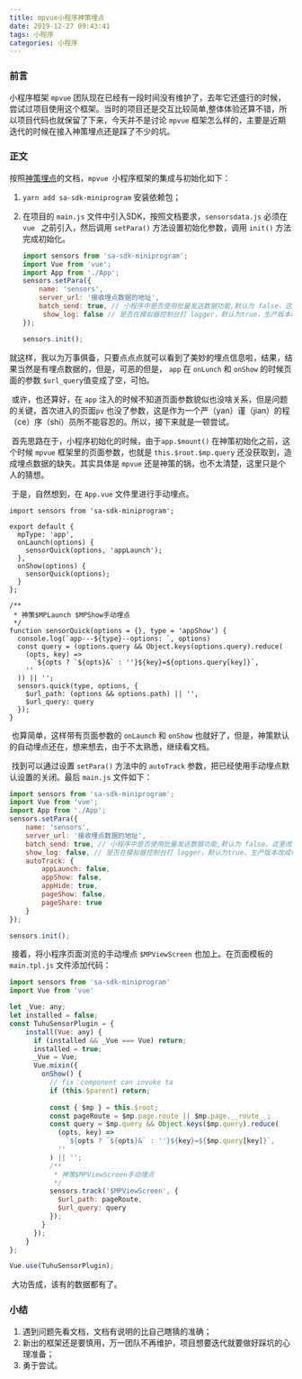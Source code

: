 ```yaml
---
title: mpvue小程序神策埋点
date: 2019-12-27 09:43:41
tags: 小程序
categories: 小程序
---
```


### 前言

小程序框架 `mpvue` 团队现在已经有一段时间没有维护了，去年它还盛行的时候，尝试过项目使用这个框架。当时的项目还是交互比较简单,整体体验还算不错，所以项目代码也就保留了下来，今天并不是讨论 `mpvue` 框架怎么样的，主要是近期迭代的时候在接入神策埋点还是踩了不少的坑。

### 正文

按照[神策埋点](https://www.sensorsdata.cn/manual/mp_sdk_frame.html)的文档，`mpvue `小程序框架的集成与初始化如下：

1. `yarn add sa-sdk-miniprogram` 安装依赖包；

2. 在项目的 `main.js` 文件中引入SDK，按照文档要求，`sensorsdata.js` 必须在  `vue ` 之前引入，然后调用 `setPara()` 方法设置初始化参数，调用 `init()` 方法完成初始化。

   ```js
   import sensors from 'sa-sdk-miniprogram';
   import Vue from 'vue';
   import App from './App';
   sensors.setPara({
       name: 'sensors',
       server_url: '接收埋点数据的地址',
       batch_send: true, // 小程序中是否使用批量发送数据功能,默认为 false，这里改成true
     	show_log: false // 是否在模拟器控制台打 logger，默认为true，生产版本改成false
   });
   
   sensors.init();
   ```

​        就这样，我以为万事俱备，只要点点点就可以看到了美妙的埋点信息啦，结果，结果当然是有埋点数据的，但是，可恶的但是， `app`  在 `onLunch` 和 `onShow` 的时候页面的参数 `$url_query`值变成了空，可怕。

​        或许，也还算好，在 `app` 注入的时候不知道页面参数貌似也没啥关系，但是问题的关键，首次进入的页面`pv` 也没了参数，这是作为一个严（yan）谨（jian）的程（ce）序（shi）员所不能容忍的。所以，接下来就是一顿尝试。

​	首先思路在于，小程序初始化的时候，由于`app.$mount()` 在神策初始化之前，这个时候 `mpvue` 框架里的页面参数，也就是 `this.$root.$mp.query` 还没获取到，造成埋点数据的缺失。其实具体是 `mpvue` 还是神策的锅，也不太清楚，这里只是个人的猜想。

​        于是，自然想到，在 `App.vue` 文件里进行手动埋点。

```vue
import sensors from 'sa-sdk-miniprogram';

export default {
  mpType: 'app',
  onLaunch(options) {
    sensorQuick(options, 'appLaunch');
  },
  onShow(options) {
    sensorQuick(options);
  }
};

/**
 * 神策$MPLaunch $MPShow手动埋点
 */
function sensorQuick(options = {}, type = 'appShow') {
  console.log(`app---${type}--options: `, options)
  const query = (options.query && Object.keys(options.query).reduce(
    (opts, key) =>
      `${opts ? `${opts}&` : ''}${key}=${options.query[key]}`,
    ''
  )) || '';
  sensors.quick(type, options, {
    $url_path: (options && options.path) || '',
    $url_query: query
  });
}
```

​	也算简单，这样带有页面参数的 `onLaunch` 和 `onShow` 也就好了，但是，神策默认的自动埋点还在，想来想去，由于不太熟悉，继续看文档。

​	找到可以通过设置 `setPara()` 方法中的 `autoTrack` 参数，把已经使用手动埋点默认设置的关闭。最后 `main.js` 文件如下：

```js
import sensors from 'sa-sdk-miniprogram';
import Vue from 'vue';
import App from './App';
sensors.setPara({
    name: 'sensors',
    server_url: '接收埋点数据的地址',
    batch_send: true, // 小程序中是否使用批量发送数据功能,默认为 false，这里改成true
  	show_log: false, // 是否在模拟器控制台打 logger，默认为true，生产版本改成false
  	autoTrack: {
        appLaunch: false,
        appShow: false,
        appHide: true,
        pageShow: false,
        pageShare: true
    }
});

sensors.init();
```

​	接着，将小程序页面浏览的手动埋点 `$MPViewScreen` 也加上。在页面模板的 `main.tpl.js` 文件添加代码：

```js
import sensors from 'sa-sdk-miniprogram'
import Vue from 'vue'

let _Vue: any;
let installed = false;
const TuhuSensorPlugin = {
	install(Vue: any) {
      if (installed && _Vue === Vue) return;
      installed = true;
      _Vue = Vue;
      Vue.mixin({
        onShow() {
          // fix：component can invoke ta
          if (this.$parent) return;
  
          const { $mp } = this.$root;
          const pageRoute = $mp.page.route || $mp.page.__route__;
          const query = $mp.query && Object.keys($mp.query).reduce(
            (opts, key) =>
              `${opts ? `${opts}&` : ''}${key}=${$mp.query[key]}`,
            ''
          ) || '';
          /**
           * 神策$MPViewScreen手动埋点
           */
          sensors.track('$MPViewScreen', {
            $url_path: pageRoute,
            $url_query: query
          });
        }
      });
    }
};

Vue.use(TuhuSensorPlugin);
```

​	大功告成，该有的数据都有了。



### 小结

1. 遇到问题先看文档，文档有说明的比自己瞎猜的准确；
2. 新出的框架还是要慎用，万一团队不再维护，项目想要迭代就要做好踩坑的心理准备；
3. 勇于尝试。